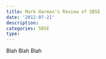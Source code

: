 ```yaml
---
title: Mark Harman's Review of SBSE
date: '2012-07-21'
description:
categories: SBSE
type: 
---
```


Blah Blah Blah
